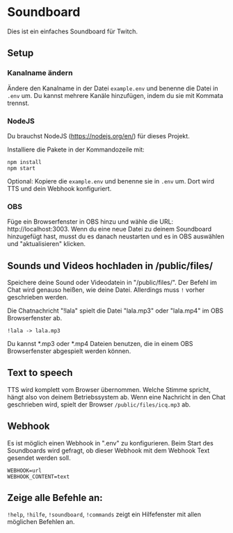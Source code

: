 # Soundboard
Dies ist ein einfaches Soundboard für Twitch.

## Setup
### Kanalname ändern
Ändere den Kanalname in der Datei `example.env` und benenne die Datei in `.env` um. Du kannst mehrere Kanäle hinzufügen, indem du sie mit Kommata trennst.

### NodeJS
Du brauchst NodeJS (https://nodejs.org/en/) für dieses Projekt.

Installiere die Pakete in der Kommandozeile mit:
```
npm install
npm start
```
Optional:
Kopiere die `example.env` und benenne sie in `.env` um. Dort wird TTS und dein 
Webhook konfiguriert.

### OBS
Füge ein Browserfenster in OBS hinzu und wähle die URL: http://localhost:3003.
Wenn du eine neue Datei zu deinem Soundboard hinzugefügt hast, musst du es 
danach neustarten und es in OBS auswählen und "aktualisieren" klicken.

## Sounds und Videos hochladen in /public/files/
Speichere deine Sound oder Videodatein in "/public/files/". Der Befehl im Chat 
wird genauso heißen,
wie deine Datei. Allerdings muss `!` vorher geschrieben werden.

Die Chatnachricht "!lala" spielt die Datei "lala.mp3" oder "lala.mp4" im OBS 
Browserfenster ab.

```
!lala -> lala.mp3
```

Du kannst *.mp3 oder *.mp4 Dateien benutzen, die in einem OBS Browserfenster 
abgespielt werden können.

## Text to speech
TTS wird komplett vom Browser übernommen. Welche Stimme spricht, hängt also
von deinem Betriebssystem ab. Wenn eine Nachricht in den Chat geschrieben wird, 
spielt der Browser `/public/files/icq.mp3` ab.

## Webhook
Es ist möglich einen Webhook in ".env" zu konfigurieren. Beim Start des 
Soundboards wird gefragt, ob dieser Webhook mit dem Webhook Text gesendet 
werden soll.

```env
WEBHOOK=url
WEBHOOK_CONTENT=text
```

## Zeige alle Befehle an:
`!help`, `!hilfe`, `!soundboard`, `!commands` zeigt ein Hilfefenster mit allen 
möglichen Befehlen an.